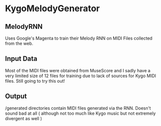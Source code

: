 # KygoMelodyGenerator

## MelodyRNN
Uses Google's Magenta to train their Melody RNN on MIDI Files collected from the web.

## Input Data
Most of the MIDI files were obtained from MuseScore and I sadly have a very limited size of 12 files for training due to lack of sources for Kygo MIDI files. Still going to try this out!

## Output
/generated directories contain MIDI files generated via the RNN. Doesn't sound bad at all ( although not too much like Kygo music but not extremely divergent as well )